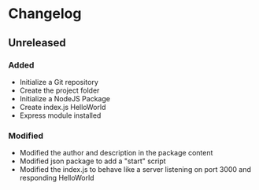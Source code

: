 # Changelog

## Unreleased

### Added

- Initialize a Git repository
- Create the project folder
- Initialize a NodeJS Package
- Create index.js HelloWorld
- Express module installed

### Modified
- Modified the author and description in the package content
- Modified json package to add a "start" script
- Modified the index.js to behave like a server listening on port 3000 and responding HelloWorld